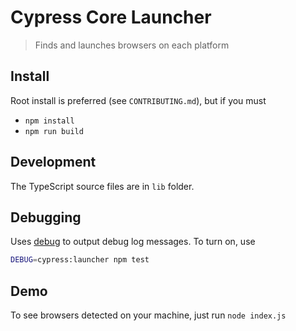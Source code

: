 # Cypress Core Launcher

> Finds and launches browsers on each platform

## Install

Root install is preferred (see `CONTRIBUTING.md`), but if you must

* `npm install`
* `npm run build`

## Development

The TypeScript source files are in `lib` folder.

## Debugging

Uses [debug](https://github.com/visionmedia/debug#readme)
to output debug log messages. To turn on, use

```sh
DEBUG=cypress:launcher npm test
```

## Demo

To see browsers detected on your machine, just run `node index.js`
